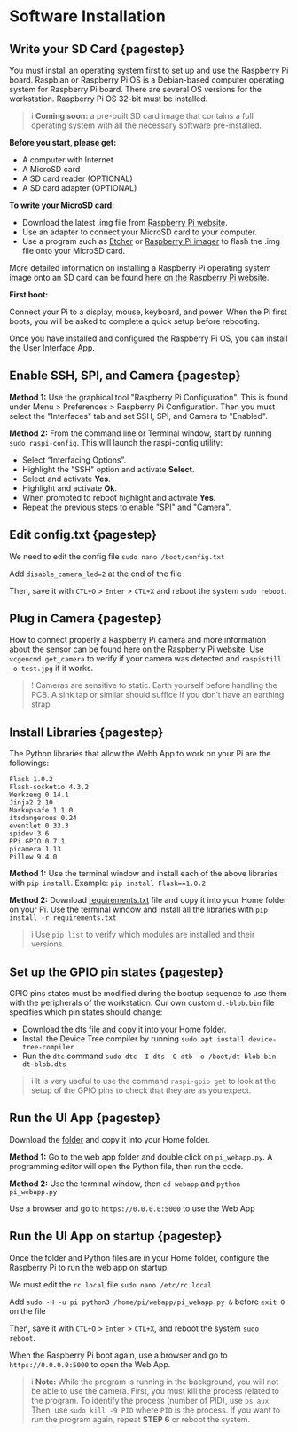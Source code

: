# Software Installation

## Write your SD Card {pagestep}
You must install an operating system first to set up and use the Raspberry Pi board. Raspbian or Raspberry Pi OS is a Debian-based computer operating system for Raspberry Pi board. There are several OS versions for the workstation. Raspberry Pi OS 32-bit must be installed.
>i **Coming soon:** a pre-built SD card image that contains a full operating system with all the necessary software pre-installed. 

**Before you start, please get:**

* A computer with Internet
* A MicroSD card
* A SD card reader (OPTIONAL) 
* A SD card adapter (OPTIONAL)

**To write your MicroSD card:**

* Download the latest .img file from [Raspberry Pi website](https://www.raspberrypi.com/software/operating-systems/).
* Use an adapter to connect your MicroSD card to your computer.
* Use a program such as [Etcher](https://www.balena.io/etcher) or [Raspberry Pi imager](https://www.raspberrypi.com/software/) to flash the .img file onto your MicroSD card.

More detailed information on installing a Raspberry Pi operating system image onto an SD card can be found [here on the Raspberry Pi website](https://www.raspberrypi.com/documentation/computers/getting-started.html#installing-the-operating-system).

**First boot:**

Connect your Pi to a display, mouse, keyboard, and power. When the Pi first boots, you will be asked to complete a quick setup before rebooting.

Once you have installed and configured the Raspberry Pi OS, you can install the User Interface App.

## Enable SSH, SPI, and Camera {pagestep}

**Method 1:** Use the graphical tool "Raspberry Pi Configuration". This is found under Menu > Preferences > Raspberry Pi Configuration. Then you must select the "Interfaces" tab and set SSH, SPI, and Camera to "Enabled".

**Method 2:** From the command line or Terminal window, start by running `sudo raspi-config`. This will launch the raspi-config utility:

- Select “Interfacing Options”.
- Highlight the "SSH" option and activate **Select**.
- Select and activate **Yes**.
- Highlight and activate **Ok**.
- When prompted to reboot highlight and activate **Yes**.
- Repeat the previous steps to enable "SPI" and "Camera".

## Edit config.txt {pagestep}

We need to edit the config file `sudo nano /boot/config.txt`

Add `disable_camera_led=2` at the end of the file  

Then, save it with `CTL+O` > `Enter` > `CTL+X` and reboot the system `sudo reboot`.

## Plug in Camera {pagestep}

How to connect properly a Raspberry Pi camera and more information about the sensor can be found [here on the Raspberry Pi website](https://www.raspberrypi.com/documentation/accessories/camera.html). Use `vcgencmd get_camera` to verify if your camera was detected and `raspistill -o test.jpg` if it works.

>! Cameras are sensitive to static. Earth yourself before handling the PCB. A sink tap or similar should suffice if you don’t have an earthing strap.

## Install Libraries {pagestep}

The Python libraries that allow the Webb App to work on your Pi are the followings:

```
Flask 1.0.2
Flask-socketio 4.3.2
Werkzeug 0.14.1
Jinja2 2.10
Markupsafe 1.1.0
itsdangerous 0.24
eventlet 0.33.3
spidev 3.6
RPi.GPIO 0.7.1
picamera 1.13
Pillow 9.4.0
```
**Method 1:** Use the terminal window and install each of the above libraries with `pip install`. Example: `pip install Flask==1.0.2`

**Method 2:** Download [requirements.txt](https://github.com/wenzel-lab/modular-microfluidics-workstation-controller/blob/master/user-interface-software/src/requirements.txt) file and copy it into your Home folder on your Pi. Use the terminal window and install all the libraries with `pip install -r requirements.txt` 

>i Use `pip list` to verify which modules are installed and their versions. 

## Set up the GPIO pin states {pagestep}

GPIO pins states must be modified during the bootup sequence to use them with the peripherals of the workstation. Our own custom `dt-blob.bin` file specifies which pin states should change:

* Download the [dts file](https://github.com/wenzel-lab/modular-microfluidics-workstation-controller/blob/master/TEMP/module-pi/pi_config/dt-blob.dts) and copy it into your Home folder.
* Install the Device Tree compiler by running `sudo apt install device-tree-compiler`
* Run the `dtc` command `sudo dtc -I dts -O dtb -o /boot/dt-blob.bin dt-blob.dts`

>i It is very useful to use the command `raspi-gpio get` to look at the setup of the GPIO pins to check that they are as you expect.

## Run the UI App {pagestep}

Download the [folder](https://github.com/wenzel-lab/modular-microfluidics-workstation-controller/tree/master/user-interface-software/src/webapp) and copy it into your Home folder.

**Method 1:** Go to the web app folder and double click on `pi_webapp.py`. A programming editor will open the Python file, then run the code.

**Method 2:** Use the terminal window, then `cd webapp` and `python pi_webapp.py`

Use a browser and go to `https://0.0.0.0:5000` to use the Web App

## Run the UI App on startup {pagestep}

Once the folder and Python files are in your Home folder, configure the Raspberry Pi to run the web app on startup.

We must edit the `rc.local` file `sudo nano /etc/rc.local`

Add `sudo -H -u pi python3 /home/pi/webapp/pi_webapp.py &` before `exit 0` on the file

Then, save it with `CTL+O` > `Enter` > `CTL+X`, and reboot the system `sudo reboot`.

When the Raspberry Pi boot again, use a browser and go to `https://0.0.0.0:5000` to open the Web App.

>i **Note:** While the program is running in the background, you will not be able to use the camera. First, you must kill the process related to the program. To identify the process (number of PID), use `ps aux`. Then, use `sudo kill -9 PID` where `PID` is the process. If you want to run the program again, repeat **STEP 6** or reboot the system. 

